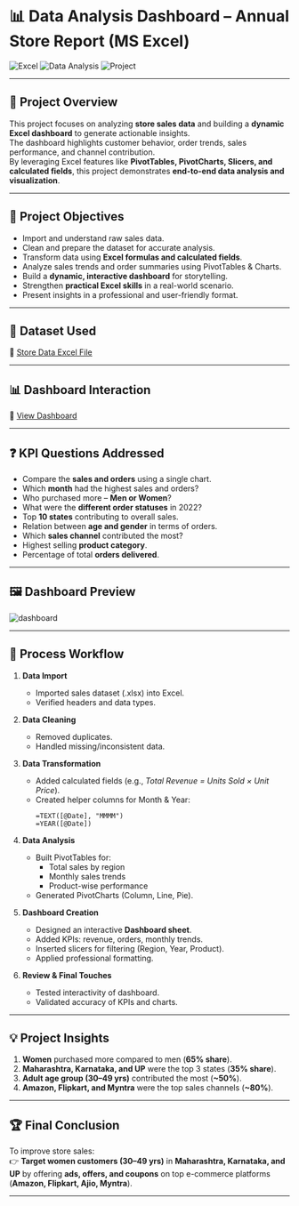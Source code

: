 # 📊 Data Analysis Dashboard – Annual Store Report (MS Excel)

![Excel](https://img.shields.io/badge/Tool-MS%20Excel-green)
![Data Analysis](https://img.shields.io/badge/Focus-Data%20Visualization-blue)
![Project](https://img.shields.io/badge/Type-Dashboard-orange)

---

## 📌 Project Overview

This project focuses on analyzing **store sales data** and building a **dynamic Excel dashboard** to generate actionable insights.  
The dashboard highlights customer behavior, order trends, sales performance, and channel contribution.  
By leveraging Excel features like **PivotTables, PivotCharts, Slicers, and calculated fields**, this project demonstrates **end-to-end data analysis and visualization**.

---

## 🎯 Project Objectives

- Import and understand raw sales data.  
- Clean and prepare the dataset for accurate analysis.  
- Transform data using **Excel formulas and calculated fields**.  
- Analyze sales trends and order summaries using PivotTables & Charts.  
- Build a **dynamic, interactive dashboard** for storytelling.  
- Strengthen **practical Excel skills** in a real-world scenario.  
- Present insights in a professional and user-friendly format.  

---

## 📂 Dataset Used  

📎 [Store Data Excel File](https://github.com/meghauppadka-ai/Data-Analysis-Dashboard-On_Annual-Store-Report/blob/main/Store%20Data%20Analysis%20(1).xlsx)  

---

## 📊 Dashboard Interaction  

📎 [View Dashboard](https://github.com/meghauppadka-ai/Data-Analysis-Dashboard-On_Annual-Store-Report/blob/main/dashboard.jpeg)  

---

## ❓ KPI Questions Addressed  

- Compare the **sales and orders** using a single chart.  
- Which **month** had the highest sales and orders?  
- Who purchased more – **Men or Women**?  
- What were the **different order statuses** in 2022?  
- Top **10 states** contributing to overall sales.  
- Relation between **age and gender** in terms of orders.  
- Which **sales channel** contributed the most?  
- Highest selling **product category**.  
- Percentage of total **orders delivered**.  

---

## 🖼️ Dashboard Preview  

![dashboard](https://github.com/user-attachments/assets/af5ce85b-f6e8-40ac-ba15-35cde5865f0a)  

---

## 🔄 Process Workflow  

1. **Data Import**  
   - Imported sales dataset (.xlsx) into Excel.  
   - Verified headers and data types.  

2. **Data Cleaning**  
   - Removed duplicates.  
   - Handled missing/inconsistent data.  

3. **Data Transformation**  
   - Added calculated fields (e.g., *Total Revenue = Units Sold × Unit Price*).  
   - Created helper columns for Month & Year:  
     ```excel
     =TEXT([@Date], "MMMM")
     =YEAR([@Date])
     ```  

4. **Data Analysis**  
   - Built PivotTables for:  
     - Total sales by region  
     - Monthly sales trends  
     - Product-wise performance  
   - Generated PivotCharts (Column, Line, Pie).  

5. **Dashboard Creation**  
   - Designed an interactive **Dashboard sheet**.  
   - Added KPIs: revenue, orders, monthly trends.  
   - Inserted slicers for filtering (Region, Year, Product).  
   - Applied professional formatting.  

6. **Review & Final Touches**  
   - Tested interactivity of dashboard.  
   - Validated accuracy of KPIs and charts.  

---

## 💡 Project Insights  

1. **Women** purchased more compared to men (**65% share**).  
2. **Maharashtra, Karnataka, and UP** were the top 3 states (**35% share**).  
3. **Adult age group (30–49 yrs)** contributed the most (**~50%**).  
4. **Amazon, Flipkart, and Myntra** were the top sales channels (**~80%**).  

---

## 🏆 Final Conclusion  

To improve store sales:  
👉 **Target women customers (30–49 yrs)** in **Maharashtra, Karnataka, and UP** by offering **ads, offers, and coupons** on top e-commerce platforms (**Amazon, Flipkart, Ajio, Myntra**).  

---
